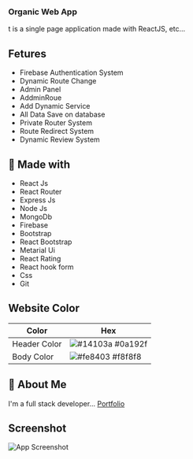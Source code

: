 ### Organic Web App

t is a single page application made with ReactJS, etc...
  
## Fetures

- Firebase Authentication System
- Dynamic Route Change
- Admin Panel
- AddminRoue
- Add Dynamic Service
- All Data Save on database
- Private Router System
- Route Redirect System
- Dynamic Review System


## 🔗 Made with
 - React Js
 - React Router
 - Express Js
 - Node Js
 - MongoDb
 - Firebase
 - Bootstrap
 - React Bootstrap
 - Metarial Ui
 - React Rating
 - React hook form
 - Css
 - Git


## Website Color

| Color             | Hex                                                                |
| ----------------- | ------------------------------------------------------------------ |
| Header Color | ![#14103a](https://via.placeholder.com/10/14103a?text=+) #0a192f |
| Body Color | ![#fe8403](https://via.placeholder.com/10/fe8403?text=+) #f8f8f8 |



## 🚀 About Me
I'm a full stack developer...
 [Portfolio](https://siffahim.github.io/developer-portfolio/)


## Screenshot

![App Screenshot](https://i.ibb.co/4p04Krd/organic-food-screenshot.png)



